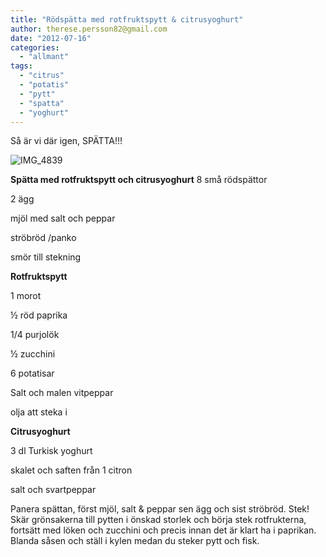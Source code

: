 ```yaml
---
title: "Rödspätta med rotfruktspytt & citrusyoghurt"
author: therese.persson82@gmail.com
date: "2012-07-16"
categories: 
  - "allmant"
tags: 
  - "citrus"
  - "potatis"
  - "pytt"
  - "spatta"
  - "yoghurt"
---
```


Så är vi där igen, SPÄTTA!!!

![](/static/img/IMG_4839-1024x682.jpg "IMG_4839")

**Spätta med rotfruktspytt och citrusyoghurt** 8 små rödspättor

2 ägg

mjöl med salt och peppar

ströbröd /panko

smör till stekning

**Rotfruktspytt**

1 morot

½ röd paprika

1/4 purjolök

½ zucchini

6 potatisar

Salt och malen vitpeppar

olja att steka i

**Citrusyoghurt**

3 dl Turkisk yoghurt

skalet och saften från 1 citron

salt och svartpeppar

Panera spättan, först mjöl, salt & peppar sen ägg och sist ströbröd. Stek! Skär grönsakerna till pytten i önskad storlek och börja stek rotfrukterna, fortsätt med löken och zucchini och precis innan det är klart ha i paprikan. Blanda såsen och ställ i kylen medan du steker pytt och fisk.
